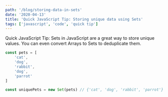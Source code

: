 ```yaml
---
path: '/blog/storing-data-in-sets'
date: '2020-04-13'
title: 'Quick JavaScript Tip: Storing unique data using Sets'
tags: ['javascript', 'code', 'quick tip']
---
```


Quick JavaScript Tip: Sets in JavaScript are a great way to store unique values. You can even convert Arrays to Sets to deduplicate them.

```js
const pets = [
	'cat',
	'dog',
	'rabbit',
	'dog',
	'parrot'
]

const uniquePets = new Set(pets) // {'cat', 'dog', 'rabbit', 'parrot'}
```